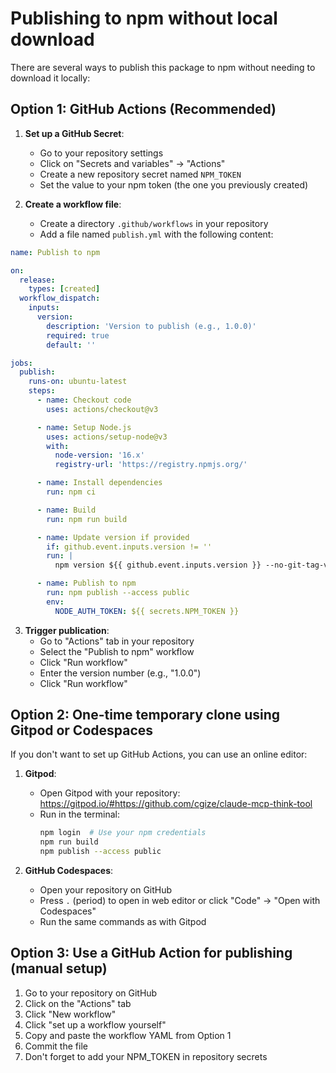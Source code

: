 # Publishing to npm without local download

There are several ways to publish this package to npm without needing to download it locally:

## Option 1: GitHub Actions (Recommended)

1. **Set up a GitHub Secret**:
   - Go to your repository settings
   - Click on "Secrets and variables" → "Actions"
   - Create a new repository secret named `NPM_TOKEN`
   - Set the value to your npm token (the one you previously created)

2. **Create a workflow file**:
   - Create a directory `.github/workflows` in your repository
   - Add a file named `publish.yml` with the following content:

```yaml
name: Publish to npm

on:
  release:
    types: [created]
  workflow_dispatch:
    inputs:
      version:
        description: 'Version to publish (e.g., 1.0.0)'
        required: true
        default: ''

jobs:
  publish:
    runs-on: ubuntu-latest
    steps:
      - name: Checkout code
        uses: actions/checkout@v3

      - name: Setup Node.js
        uses: actions/setup-node@v3
        with:
          node-version: '16.x'
          registry-url: 'https://registry.npmjs.org/'

      - name: Install dependencies
        run: npm ci

      - name: Build
        run: npm run build

      - name: Update version if provided
        if: github.event.inputs.version != ''
        run: |
          npm version ${{ github.event.inputs.version }} --no-git-tag-version

      - name: Publish to npm
        run: npm publish --access public
        env:
          NODE_AUTH_TOKEN: ${{ secrets.NPM_TOKEN }}
```

3. **Trigger publication**:
   - Go to "Actions" tab in your repository
   - Select the "Publish to npm" workflow
   - Click "Run workflow"
   - Enter the version number (e.g., "1.0.0")
   - Click "Run workflow"

## Option 2: One-time temporary clone using Gitpod or Codespaces

If you don't want to set up GitHub Actions, you can use an online editor:

1. **Gitpod**:
   - Open Gitpod with your repository: https://gitpod.io/#https://github.com/cgize/claude-mcp-think-tool
   - Run in the terminal:
     ```bash
     npm login  # Use your npm credentials
     npm run build
     npm publish --access public
     ```

2. **GitHub Codespaces**:
   - Open your repository on GitHub
   - Press `.` (period) to open in web editor or click "Code" → "Open with Codespaces"
   - Run the same commands as with Gitpod

## Option 3: Use a GitHub Action for publishing (manual setup)

1. Go to your repository on GitHub
2. Click on the "Actions" tab
3. Click "New workflow"
4. Click "set up a workflow yourself"
5. Copy and paste the workflow YAML from Option 1
6. Commit the file
7. Don't forget to add your NPM_TOKEN in repository secrets
